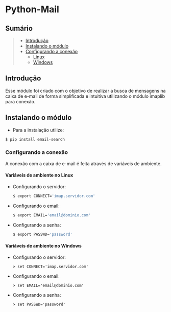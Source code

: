 # Python-Mail

## Sumário

> * [Introdução](#introdução)
> * [Instalando o módulo](#instalando-o-módulo)
> * [Configurando a conexão](#configurando-a-conexão)
>   * [Linux](#variáveis-de-ambiente-no-linux)
>   * [Windows](#variáveis-de-ambiente-no-windows)

## Introdução

Esse módulo foi criado com o objetivo de realizar a busca de mensagens na caixa de e-mail de forma simplificada e intuitiva utilizando o módulo imaplib para conexão. 


## Instalando o módulo

  - Para a instalação utilize:

  ```bash
  $ pip install email-search 
  ```
  
  
### Configurando a conexão
   A conexão com a caixa de e-mail é feita através de variáveis de ambiente.


  #### Variáveis de ambiente no Linux
   - Configurando o servidor:

      ```bash
      $ export CONNECT='imap.servidor.com' 
      ```
  
   - Configurando o email:

      ```bash
      $ export EMAIL='email@dominio.com' 
      ```
  
   - Configurando a senha:

      ```bash
      $ export PASSWD='password' 
      ```
  
  #### Variáveis de ambiente no Windows
   - Configurando o servidor:

      ```batch
      > set CONNECT='imap.servidor.com' 
      ```
  
   - Configurando o email:

      ```batch
      > set EMAIL='email@dominio.com' 
      ```
  
   - Configurando a senha:

      ```batch
      > set PASSWD='password' 
      ```
